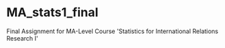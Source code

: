 # MA_stats1_final
Final Assignment for MA-Level Course 'Statistics for International Relations Research I'
